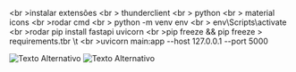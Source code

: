 <br \>instalar extensões
<br \>	thunderclient
<br \>	python
<br \>	material icons
<br \>rodar cmd
<br \>	python -m venv env
<br \>	env\Scripts\activate
<br \>rodar pip install fastapi uvicorn
<br \>pip freeze && pip freeze > requirements.tbr \t
<br \>uvicorn main:app --host 127.0.0.1 --port 5000

<img src="/Get & Post-.jpg" alt="Texto Alternativo">
<img src="/Swagger-.jpg" alt="Texto Alternativo">
